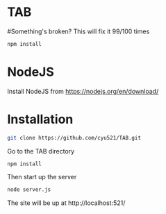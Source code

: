 # TAB

#Something's broken? This will fix it 99/100 times
```bash
npm install
```

# NodeJS
Install NodeJS from https://nodejs.org/en/download/

# Installation
```bash
git clone https://github.com/cyu521/TAB.git
```
Go to the TAB directory
```bash
npm install
```
Then start up the server
```bash
node server.js
```
The site will be up at http://localhost:521/



